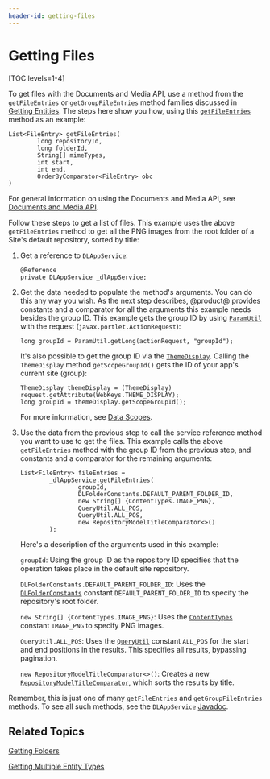 ```yaml
---
header-id: getting-files
---
```


# Getting Files

[TOC levels=1-4]

To get files with the Documents and Media API, use a method from the 
`getFileEntries` or `getGroupFileEntries` method families discussed in 
[Getting Entities](/developer/frameworks/-/knowledge_base/7-2/getting-entities). 
The steps here show you how, using this 
[`getFileEntries`](@platform-ref@/7.2-latest/javadocs/portal-kernel/com/liferay/document/library/kernel/service/DLAppService.html#getFileEntries-long-long-java.lang.String:A-int-int-com.liferay.portal.kernel.util.OrderByComparator-) 
method as an example: 

    List<FileEntry> getFileEntries(
            long repositoryId, 
            long folderId, 
            String[] mimeTypes, 
            int start, 
            int end, 
            OrderByComparator<FileEntry> obc
    )

For general information on using the Documents and Media API, see 
[Documents and Media API](/developer/frameworks/-/knowledge_base/7-2/documents-and-media-api). 

Follow these steps to get a list of files. This example uses the above 
`getFileEntries` method to get all the PNG images from the root folder of a 
Site's default repository, sorted by title: 

1.  Get a reference to `DLAppService`: 

        @Reference
        private DLAppService _dlAppService;

2.  Get the data needed to populate the method's arguments. You can do this any 
    way you wish. As the next step describes, @product@ provides constants and a 
    comparator for all the arguments this example needs besides the group ID. 
    This example gets the group ID by using 
    [`ParamUtil`](@platform-ref@/7.2-latest/javadocs/portal-kernel/com/liferay/portal/kernel/util/ParamUtil.html) 
    with the request (`javax.portlet.ActionRequest`): 

        long groupId = ParamUtil.getLong(actionRequest, "groupId");

    It's also possible to get the group ID via the 
    [`ThemeDisplay`](@platform-ref@/7.2-latest/javadocs/portal-kernel/com/liferay/portal/kernel/theme/ThemeDisplay.html). 
    Calling the `ThemeDisplay` method `getScopeGroupId()` gets the ID of your 
    app's current site (group): 

        ThemeDisplay themeDisplay = (ThemeDisplay) request.getAttribute(WebKeys.THEME_DISPLAY);
        long groupId = themeDisplay.getScopeGroupId();

    For more information, see 
    [Data Scopes](/developer/frameworks/-/knowledge_base/7-2/data-scopes). 

3.  Use the data from the previous step to call the service reference method you
    want to use to get the files. This example calls the above `getFileEntries`
    method with the group ID from the previous step, and constants and a 
    comparator for the remaining arguments: 

        List<FileEntry> fileEntries = 
                _dlAppService.getFileEntries(
                        groupId, 
                        DLFolderConstants.DEFAULT_PARENT_FOLDER_ID, 
                        new String[] {ContentTypes.IMAGE_PNG}, 
                        QueryUtil.ALL_POS, 
                        QueryUtil.ALL_POS, 
                        new RepositoryModelTitleComparator<>()
                );

    Here's a description of the arguments used in this example: 

    `groupId`: Using the group ID as the repository ID specifies that the 
    operation takes place in the default site repository. 

    `DLFolderConstants.DEFAULT_PARENT_FOLDER_ID`: Uses the 
    [`DLFolderConstants`](@platform-ref@/7.2-latest/javadocs/portal-kernel/com/liferay/document/library/kernel/model/DLFolderConstants.html) 
    constant `DEFAULT_PARENT_FOLDER_ID` to specify the repository's root folder. 

    `new String[] {ContentTypes.IMAGE_PNG}`: Uses the 
    [`ContentTypes`](@platform-ref@/7.2-latest/javadocs/portal-kernel/com/liferay/portal/kernel/util/ContentTypes.html) 
    constant `IMAGE_PNG` to specify PNG images. 

    `QueryUtil.ALL_POS`: Uses the 
    [`QueryUtil`](@platform-ref@/7.2-latest/javadocs/portal-kernel/com/liferay/portal/kernel/dao/orm/QueryUtil.html) 
    constant `ALL_POS` for the start and end positions in the results. This 
    specifies all results, bypassing pagination. 

    `new RepositoryModelTitleComparator<>()`: Creates a new 
    [`RepositoryModelTitleComparator`](@platform-ref@/7.2-latest/javadocs/portal-kernel/com/liferay/document/library/kernel/util/comparator/RepositoryModelTitleComparator.html), 
    which sorts the results by title. 

Remember, this is just one of many `getFileEntries` and `getGroupFileEntries` 
methods. To see all such methods, see the `DLAppService` 
[Javadoc](@platform-ref@/7.2-latest/javadocs/portal-kernel/com/liferay/document/library/kernel/service/DLAppService.html). 

## Related Topics

[Getting Folders](/developer/frameworks/-/knowledge_base/7-2/getting-folders)

[Getting Multiple Entity Types](/developer/frameworks/-/knowledge_base/7-2/getting-multiple-entity-types)
